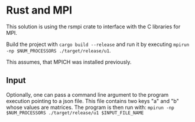 # Rust and MPI

This solution is using the rsmpi crate to interface with the C libraries for MPI.

Build the project with `cargo build --release` and run it by executing `mpirun -np $NUM_PROCESSORS ./target/release/u1`.

This assumes, that MPICH was installed previously.

## Input

Optionally, one can pass a command line argument to the program execution pointing to a
json file. This file contains two keys "a" and "b" whose values are matrices.
The program is then run with: `mpirun -np $NUM_PROCESSORS ./target/release/u1 $INPUT_FILE_NAME`
